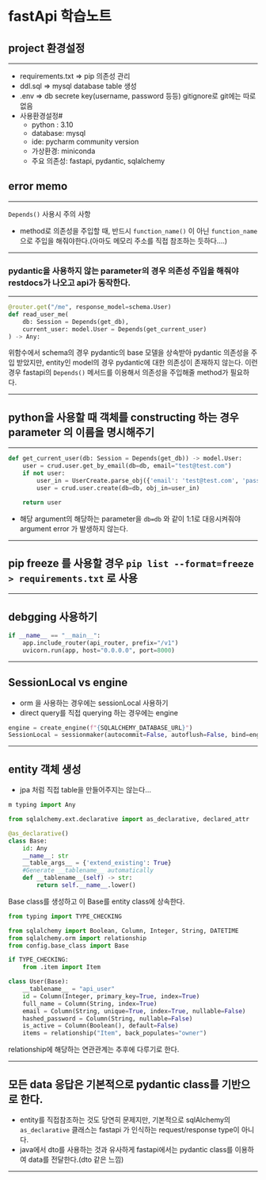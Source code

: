 # fastApi 학습노트

## project 환경설정

---

- requirements.txt ⇒ pip 의존성 관리
- ddl.sql ⇒ mysql database table 생성
- .env ⇒ db secrete key(username, password 등등) gitignore로 git에는 따로 없음
- 사용환경설정#
    - python : 3.10
    - database: mysql
    - ide: pycharm community version
    - 가상환경: miniconda
    - 주요 의존성: fastapi, pydantic, sqlalchemy

## error memo

---

`Depends()` 사용시 주의 사항

- method로 의존성을 주입할 때, 반드시 `function_name()` 이 아닌 `function_name` 으로 주입을 해줘야한다.(아마도 메모리 주소를 직접 참조하는 듯하다….)

---

### pydantic을 사용하지 않는 parameter의 경우 의존성 주입을 해줘야 restdocs가 나오고 api가 동작한다.

---

```python
@router.get("/me", response_model=schema.User)
def read_user_me(
    db: Session = Depends(get_db),
    current_user: model.User = Depends(get_current_user)
) -> Any:
```

위함수에서 schema의 경우 pydantic의 base 모델을 상속받아 pydantic 의존성을 주입 받았지만, entity인 model의 경우 pydantic에 대한 의존성이 존재하지 않는다. 이런경우 fastapi의 `Depends()` 메서드를 이용해서 의존성을 주입해줄 method가 필요하다.

---

## python을 사용할 때 객체를 constructing 하는 경우 parameter 의 이름을 명시해주기

---

```python
def get_current_user(db: Session = Depends(get_db)) -> model.User:
    user = crud.user.get_by_email(db=db, email="test@test.com")
    if not user:
        user_in = UserCreate.parse_obj({'email': 'test@test.com', 'password': '1234', 'full_name': 'testing..'})
        user = crud.user.create(db=db, obj_in=user_in)

    return user
```

- 해당 argument의 해당하는 parameter을 `db=db` 와 같이 1:1로 대응시켜줘야 argument error 가 발생하지 않는다.

---

## pip freeze 를 사용할 경우 `pip list --format=freeze > requirements.txt` 로 사용

---

## debgging 사용하기

```python
if __name__ == "__main__":
    app.include_router(api_router, prefix="/v1")
    uvicorn.run(app, host="0.0.0.0", port=8000)
```

---

## SessionLocal vs engine

- orm 을 사용하는 경우에는 sessionLocal 사용하기
- direct query를 직접 querying 하는 경우에는 engine

```python
engine = create_engine(f"{SQLALCHEMY_DATABASE_URL}")
SessionLocal = sessionmaker(autocommit=False, autoflush=False, bind=engine)
```

---

## entity 객체 생성

- jpa 처럼 직접 table을 만들어주지는 않는다…

```python
m typing import Any

from sqlalchemy.ext.declarative import as_declarative, declared_attr

@as_declarative()
class Base:
    id: Any
    __name__: str
    __table_args__ = {'extend_existing': True}
    #Generate __tablename__ automatically
    def __tablename__(self) -> str:
        return self.__name__.lower()
```

Base class를 생성하고 이 Base를 entity class에 상속한다.

```python
from typing import TYPE_CHECKING

from sqlalchemy import Boolean, Column, Integer, String, DATETIME
from sqlalchemy.orm import relationship
from config.base_class import Base

if TYPE_CHECKING:
    from .item import Item

class User(Base):
    __tablename__ = "api_user"
    id = Column(Integer, primary_key=True, index=True)
    full_name = Column(String, index=True)
    email = Column(String, unique=True, index=True, nullable=False)
    hashed_password = Column(String, nullable=False)
    is_active = Column(Boolean(), default=False)
    items = relationship("Item", back_populates="owner")
```

relationship에 해당하는 연관관계는 추후에 다루기로 한다.

---

## 모든 data 응답은 기본적으로 pydantic class를 기반으로 한다.

- entity를 직접참조하는 것도 당연히 문제지만, 기본적으로 sqlAlchemy의 `as_declarative` 클래스는 fastapi 가 인식하는 request/response type이 아니다.
- java에서 dto를 사용하는 것과 유사하게 fastapi에서는 pydantic class를 이용하여 data를 전달한다.(dto 같은 느낌)

---